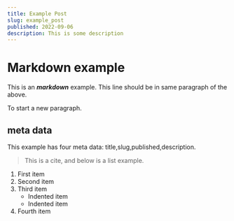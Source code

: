 ```yaml
---
title: Example Post
slug: example_post
published: 2022-09-06
description: This is some description
---
```


# Markdown example
This is an ***markdown*** example.
This line should be in same paragraph of the above.

To start a new paragraph.

## meta data

This example has four meta data: title,slug,published,description.

> This is a cite, and below is a list example.

1. First item
2. Second item
3. Third item
   - Indented item
   - Indented item
4. Fourth item